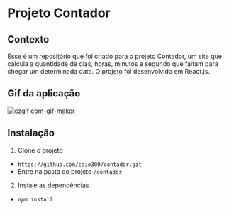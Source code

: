 # Projeto Contador



## Contexto

Esse é um repositório que foi criado para o projeto Contador, um site que calcula a quantidade de dias, horas, minutos e segundo que faltam para 
chegar um determinada data. O projeto foi desenvolvido em React.js.


## Gif da aplicação

![ezgif com-gif-maker](https://user-images.githubusercontent.com/60663986/168846372-1f6b96e2-c6cc-4015-aa07-9cb740e39da3.gif)


## Instalação

1. Clone o projeto
  - `https://github.com/caio300/contador.git`
  - Entre na pasta do projeto `/contador`

2. Instale as dependências
  - `npm install`
